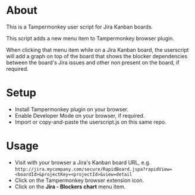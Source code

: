 # About
This is a Tampermonkey user script for Jira Kanban boards.

This script adds a new menu item to Tampermonkey browser plugin.

When clicking that menu item while on a Jira Kanban board, the userscript will add a graph on top of the board that shows the blocker dependencies between the board's Jira issues and other non present on the board, if required.

# Setup
- Install Tampermonkey plugin on your browser.
- Enable Developer Mode on your browser, if required.
- Import or copy-and-paste the userscript.js on this same repo.

# Usage
- Visit with your browser a Jira's Kanban board URL, e.g. 
`http://jira.mycompany.com/secure/RapidBoard.jspa?rapidView=<boardId>&projectKey=<projectId>&view=detail` 
- Click on the Tampermonkey browser extension icon.
- Click on the **Jira - Blockers chart** menu item.
